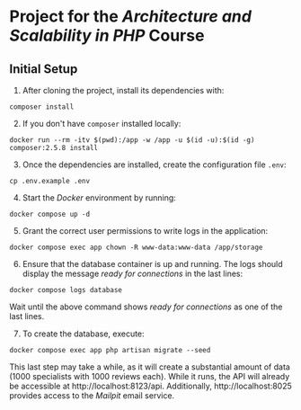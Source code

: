 # Project for the _Architecture and Scalability in PHP_ Course

## Initial Setup

1. After cloning the project, install its dependencies with:
```shell
composer install
```

2. If you don't have `composer` installed locally:
```shell
docker run --rm -itv $(pwd):/app -w /app -u $(id -u):$(id -g) composer:2.5.8 install
```

3. Once the dependencies are installed, create the configuration file `.env`:
```shell
cp .env.example .env
```

4. Start the _Docker_ environment by running:
```shell
docker compose up -d
```

5. Grant the correct user permissions to write logs in the application:
```shell
docker compose exec app chown -R www-data:www-data /app/storage
```

6. Ensure that the database container is up and running. The logs should display the message _ready for connections_ in the last lines:
```shell
docker compose logs database
``` 
Wait until the above command shows _ready for connections_ as one of the last lines.

7. To create the database, execute:
```shell
docker compose exec app php artisan migrate --seed
```

This last step may take a while, as it will create a substantial amount of data (1000 specialists with 1000 reviews each). While it runs, the API will already be accessible at http://localhost:8123/api. Additionally, http://localhost:8025 provides access to the _Mailpit_ email service.
